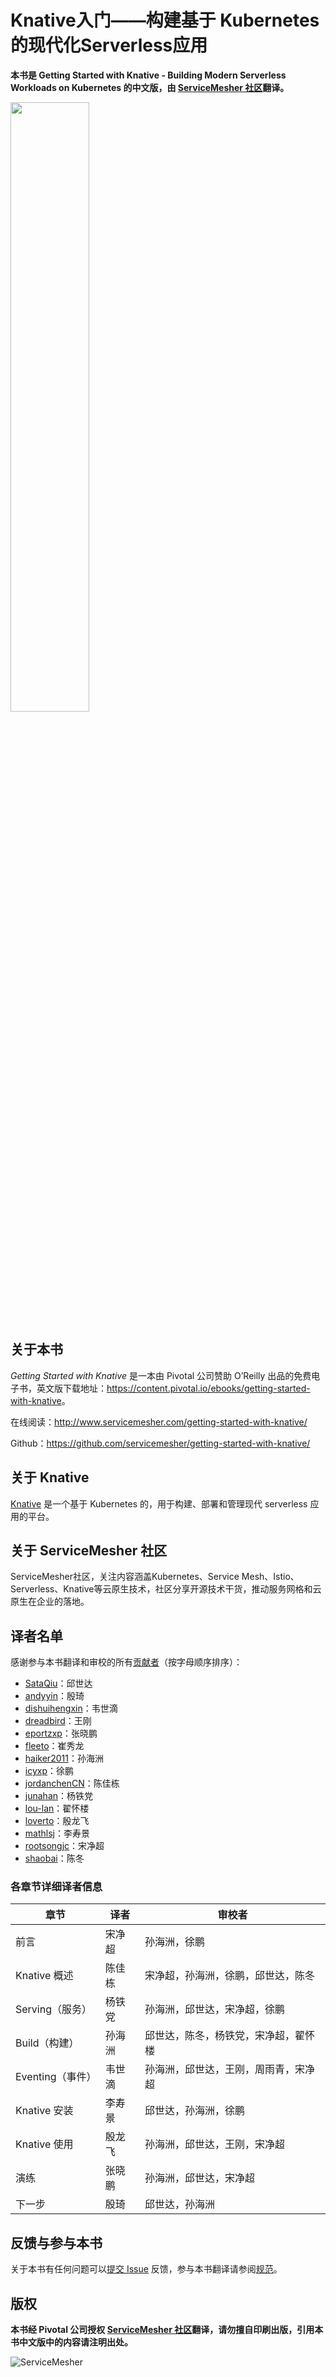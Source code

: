 # Knative入门——构建基于 Kubernetes 的现代化Serverless应用

**本书是 Getting Started with Knative - Building Modern Serverless Workloads on Kubernetes 的中文版，由 [ServiceMesher 社区](http://www.servicemesher.com)翻译。**

<img src="cover.jpg" width="50%" height="50%">

## 关于本书

*Getting Started with Knative* 是一本由 Pivotal 公司赞助 O’Reilly 出品的免费电子书，英文版下载地址：<https://content.pivotal.io/ebooks/getting-started-with-knative>。

在线阅读：<http://www.servicemesher.com/getting-started-with-knative/>

Github：<https://github.com/servicemesher/getting-started-with-knative/>

## 关于 Knative

[Knative](https://github.com/knative) 是一个基于 Kubernetes 的，用于构建、部署和管理现代 serverless 应用的平台。

## 关于 ServiceMesher 社区

ServiceMesher社区，关注内容涵盖Kubernetes、Service Mesh、Istio、Serverless、Knative等云原生技术，社区分享开源技术干货，推动服务网格和云原生在企业的落地。

## 译者名单

感谢参与本书翻译和审校的所有[贡献者](https://github.com/servicemesher/getting-started-with-knative/graphs/contributors)（按字母顺序排序）：

- [SataQiu](https://github.com/SataQiu)：邱世达
- [andyyin](https://github.com/andyyin)：殷琦
- [dishuihengxin](https://github.com/dishuihengxin)：韦世滴
- [dreadbird](https://github.com/dreadbird)：王刚
- [eportzxp](https://github.com/eportzxp)：张晓鹏
- [fleeto](https://github.com/fleeto)：崔秀龙
- [haiker2011](https://github.com/haiker2011)：孙海洲
- [icyxp](https://github.com/icyxp)：徐鹏
- [jordanchenCN](https://github.com/jordanchenCN)：陈佳栋
- [junahan](https://github.com/junahan)：杨铁党
- [lou-lan](https://github.com/lou-lan)：翟怀楼
- [loverto](https://github.com/loverto)：殷龙飞
- [mathlsj](https://github.com/mathlsj)：李寿景
- [rootsongjc](https://github.com/rootsongjc)：宋净超
- [shaobai](https://github.com/shaobai)：陈冬

### 各章节详细译者信息

| 章节             | 译者   | 审校者                               |
| ---------------- | ------ | ------------------------------------ |
| 前言             | 宋净超 | 孙海洲，徐鹏                         |
| Knative 概述     | 陈佳栋 | 宋净超，孙海洲，徐鹏，邱世达，陈冬   |
| Serving（服务）  | 杨铁党 | 孙海洲，邱世达，宋净超，徐鹏         |
| Build（构建）    | 孙海洲 | 邱世达，陈冬，杨铁党，宋净超，翟怀楼 |
| Eventing（事件） | 韦世滴 | 孙海洲，邱世达，王刚，周雨青，宋净超 |
| Knative 安装     | 李寿景 | 邱世达，孙海洲，徐鹏                 |
| Knative 使用     | 殷龙飞 | 孙海洲，邱世达，王刚，宋净超         |
| 演练             | 张晓鹏 | 孙海洲，邱世达，宋净超               |
| 下一步           | 殷琦   | 邱世达，孙海洲                       |

## 反馈与参与本书

关于本书有任何问题可以[提交 Issue](https://github.com/servicemesher/getting-started-with-knative/issues/new) 反馈，参与本书翻译请参阅[规范](CODE_OF_CONDUCT.md)。

## 版权

**本书经 Pivotal 公司授权 [ServiceMesher 社区](http://www.servicemesher.com)翻译，请勿擅自印刷出版，引用本书中文版中的内容请注明出处。**

![ServiceMesher](images/006tKfTcly1g0cz6429t2j31jt0beq9s.jpg)